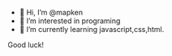 - 👋 Hi, I’m @mapken
- 👀 I’m interested in programing 
- 🌱 I’m currently learning javascript,css,html.

Good luck!
